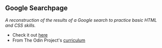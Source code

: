 ## Google Searchpage

_A reconstruction of the results of a Google search to practice basic HTML and CSS skills._

* Check it out [here](https://pudu87.github.io/google-searchpage)
* From The Odin Project's [curriculum](https://www.theodinproject.com/paths/foundations/courses/foundations/lessons/html-css)

